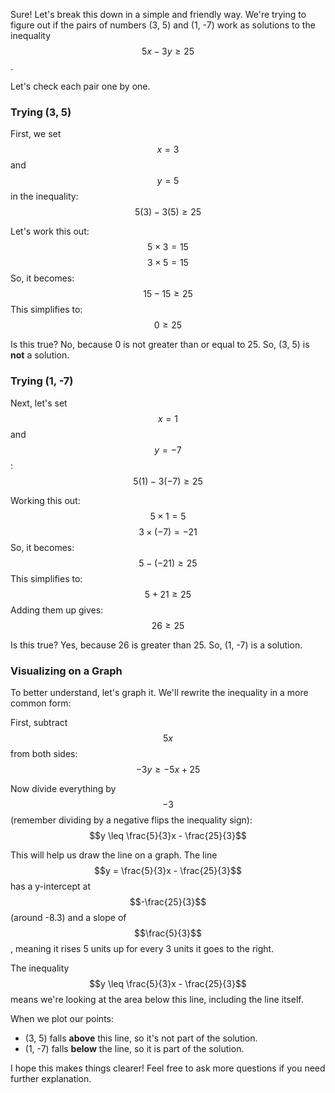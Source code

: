 Sure! Let's break this down in a simple and friendly way. We're trying to figure out if the pairs of numbers (3, 5) and (1, -7) work as solutions to the inequality $$5x - 3y \geq 25$$. 

Let's check each pair one by one.

### Trying (3, 5)
First, we set $$x = 3$$ and $$y = 5$$ in the inequality:
$$5(3) - 3(5) \geq 25$$

Let's work this out:
$$5 \times 3 = 15$$
$$3 \times 5 = 15$$
So, it becomes:
$$15 - 15 \geq 25$$
This simplifies to:
$$0 \geq 25$$

Is this true? No, because 0 is not greater than or equal to 25. So, (3, 5) is **not** a solution.

### Trying (1, -7)
Next, let's set $$x = 1$$ and $$y = -7$$:
$$5(1) - 3(-7) \geq 25$$

Working this out:
$$5 \times 1 = 5$$
$$3 \times (-7) = -21$$
So, it becomes:
$$5 - (-21) \geq 25$$
This simplifies to:
$$5 + 21 \geq 25$$
Adding them up gives:
$$26 \geq 25$$

Is this true? Yes, because 26 is greater than 25. So, (1, -7) is a solution.

### Visualizing on a Graph
To better understand, let's graph it. We'll rewrite the inequality in a more common form:

First, subtract $$5x$$ from both sides:
$$-3y \geq -5x + 25$$

Now divide everything by $$-3$$ (remember dividing by a negative flips the inequality sign):
$$y \leq \frac{5}{3}x - \frac{25}{3}$$

This will help us draw the line on a graph. The line $$y = \frac{5}{3}x - \frac{25}{3}$$ has a y-intercept at $$-\frac{25}{3}$$ (around -8.3) and a slope of $$\frac{5}{3}$$, meaning it rises 5 units up for every 3 units it goes to the right.

The inequality $$y \leq \frac{5}{3}x - \frac{25}{3}$$ means we're looking at the area below this line, including the line itself.

When we plot our points:
- (3, 5) falls **above** this line, so it's not part of the solution.
- (1, -7) falls **below** the line, so it is part of the solution.

I hope this makes things clearer! Feel free to ask more questions if you need further explanation.